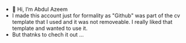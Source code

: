 - 👋 Hi, I’m Abdul Azeem
- I made this account just for formality as "Github" was part of the cv template that I used and it was not removeable. I really liked that template and wanted to use it.
- But thatnks to chech it out ...
